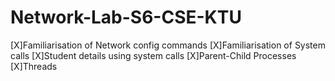 # Network-Lab-S6-CSE-KTU
[X]Familiarisation of Network config commands
[X]Familiarisation of System calls
[X]Student details using system calls
[X]Parent-Child Processes
[X]Threads
